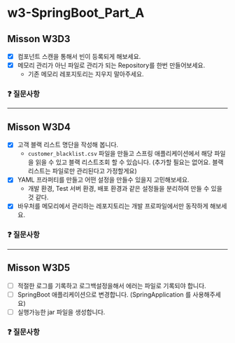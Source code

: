 # w3-SpringBoot_Part_A

## Misson W3D3

- [x] 컴포넌트 스캔을 통해서 빈이 등록되게 해보세요.
- [x] 메모리 관리가 아닌 파일로 관리가 되는 Repository를 한번 만들어보세요.
  - 기존 메모리 레포지토리는 지우지 말아주세요.

### ❓ 질문사항

<hr>

## Misson W3D4

- [x] 고객 블랙 리스트 명단을 작성해 봅니다.
  - `customer_blacklist.csv` 파일을 만들고 스프링 애플리케이션에서 해당 파일을 읽을 수 있고 블랙 리스트조회 할 수 있습니다. (추가할 필요는 없어요. 블랙리스트는 파일로만 관리된다고 가정할게요)
- [x] YAML 프라퍼티를 만들고 어떤 설정을 만들수 있을지 고민해보세요.
  - 개발 환경, Test 서버 환경, 배포 환경과 같은 설정들을 분리하여 만들 수 있을 것 같다.  
- [x] 바우처를 메모리에서 관리하는 레포지토리는 개발 프로파일에서만 동작하게 해보세요.

### ❓ 질문사항

<hr>

## Misson W3D5

- [ ]  적절한 로그를 기록하고 로그백설정을해서 에러는 파일로 기록되야 합니다.
- [ ] SpringBoot 애플리케이션으로 변경합니다. (SpringApplication 를 사용해주세요)
- [ ] 실행가능한 jar 파일을 생성합니다.

### ❓ 질문사항